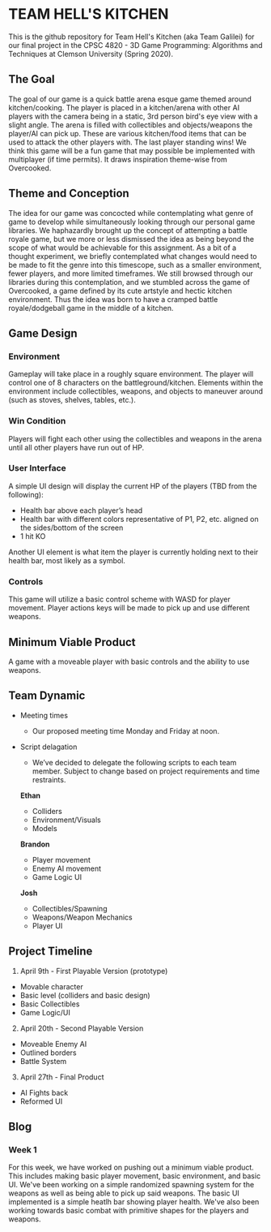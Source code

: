 # TEAM HELL'S KITCHEN
This is the github repository for Team Hell's Kitchen (aka Team Galilei) for our final project in the CPSC 4820 - 3D Game Programming: Algorithms and Techniques at Clemson University (Spring 2020).

## The Goal
The goal of our game is a quick battle arena esque game themed around kitchen/cooking. The player is placed in a kitchen/arena with other AI players with the camera being in a static, 3rd person bird's eye view with a slight angle. The arena is filled with collectibles and objects/weapons the player/AI can pick up. These are various kitchen/food items that can be used to attack the other players with. The last player standing wins! We think this game will be a fun game that may possible be implemented with multiplayer (if time permits). It draws inspiration theme-wise from Overcooked.

## Theme and Conception
The idea for our game was concocted while contemplating what genre of game to develop while simultaneously looking through our personal game libraries. We haphazardly brought up the concept of attempting a battle royale game, but we more or less dismissed the idea as being beyond the scope of what would be achievable for this assignment. As a bit of a thought experiment, we briefly contemplated what changes would need to be made to fit the genre into this timescope, such as a smaller environment, fewer players, and more limited timeframes. We still browsed through our libraries during this contemplation, and we stumbled across the game of Overcooked, a game defined by its cute artstyle and hectic kitchen environment. Thus the idea was born to have a cramped battle royale/dodgeball game in the middle of a kitchen.

## Game Design
### Environment
Gameplay will take place in a roughly square environment. The player will control one of 8 characters on the battleground/kitchen. Elements within the environment include collectibles, weapons, and objects to maneuver around (such as stoves, shelves, tables, etc.).

### Win Condition
Players will fight each other using the collectibles and weapons in the arena until all other players have run out of HP.  

### User Interface
A simple UI design will display the current HP of the players (TBD from the following):

- Health bar above each player’s head
- Health bar with different colors representative of P1, P2, etc. aligned on the sides/bottom of the screen
- 1 hit KO

Another UI element is what item the player is currently holding next to their health bar, most likely as a symbol.

### Controls
This game will utilize a basic control scheme with WASD for player movement. Player actions keys will be made to pick up and use different weapons.

## Minimum Viable Product
A game with a moveable player with basic controls and the ability to use weapons.

## Team Dynamic
- Meeting times
  - Our proposed meeting time Monday and Friday at noon.
- Script delagation
  - We’ve decided to delegate the following scripts to each team member. Subject to change based on project requirements and time restraints. 

  **Ethan**
    - Colliders
    - Environment/Visuals
    - Models

  **Brandon**
    - Player movement
    - Enemy AI movement
    - Game Logic UI

  **Josh**
    - Collectibles/Spawning
    - Weapons/Weapon Mechanics 
    - Player UI

## Project Timeline
1. April 9th - First Playable Version (prototype)
  - Movable character
  - Basic level (colliders and basic design)
  - Basic Collectibles 
  - Game Logic/UI

2. April 20th - Second Playable Version
  - Moveable Enemy AI
  - Outlined borders 
  - Battle System

3. April 27th - Final Product
  - AI Fights back
  - Reformed UI

## Blog
### Week 1
For this week, we have worked on pushing out a minimum viable product. This includes making basic player movement, basic environment, and basic UI. We've been working on a simple randomized spawning system for the weapons as well as being able to pick up said weapons. The basic UI implemented is a simple heatlh bar showing player health. We've also been working towards basic combat with primitive shapes for the players and weapons. 



